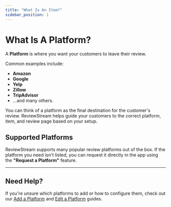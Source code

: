 ```yaml
---
title: "What Is An Item?"
sidebar_position: 1
---
```


# What Is A Platform?

A **Platform** is where you want your customers to leave their review.

Common examples include:

-   **Amazon**
-   **Google**
-   **Yelp**
-   **Zillow**
-   **TripAdvisor**
-   ...and many others.

You can think of a platform as the final destination for the customer's review. ReviewStream helps guide your customers to the correct platform, item, and review page based on your setup.

## Supported Platforms

ReviewStream supports many popular review platforms out of the box. If the platform you need isn't listed, you can request it directly in the app using the **"Request a Platform"** feature.

---

## Need Help?

If you're unsure which platforms to add or how to configure them, check out our [Add a Platform](./add.md) and [Edit a Platform](./edit.md) guides.
